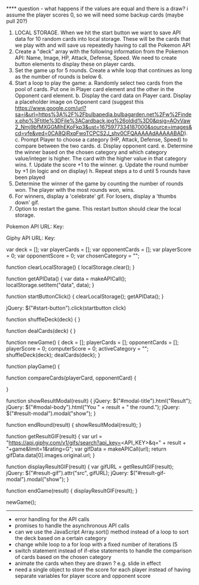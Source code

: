 <!-- Pseudocode -->

**** question - what happens if the values are equal and there is a draw? i assume the player scores 0, so we will need some backup cards (maybe pull 20?)

1. LOCAL STORAGE. When we hit the start button we want to save API data for 10 random cards into local storage. These will be the cards that we play with and will save us repeatedly having to call the Pokemon API
2. Create a "deck" array with the following information from the Pokemon API: Name, Image, HP, Attack, Defense, Speed. We need to create button elements to display these on player cards.
3. Set the game up for 5 rounds. Create a while loop that continues as long as the number of rounds is below 6.
4. Start a loop to play the game:
  a. Randomly select two cards from the pool of cards. Put one in Player card element and the other in the Opponent card element.
  b. Display the card data on Player card. Display a placeholder image on Opponent card (suggest this https://www.google.com/url?sa=i&url=https%3A%2F%2Fbulbapedia.bulbagarden.net%2Fw%2Findex.php%3Ftitle%3DFile%3ACardback.jpg%26oldid%3D0&psig=AOvVaw2_Nmj9bfMXGGMlhEKoFkp3&ust=1675977334187000&source=images&cd=vfe&ved=0CA8QjRxqFwoTCPCS2J_shv0CFQAAAAAdAAAAABAD).
  c. Prompt Player to choose a category (HP, Attack, Defense, Speed) to compare between the two cards.
  d. Display opponent card.
  e. Determine the winner based on the chosen category and which category value/integer is higher. The card with the higher value in that category wins.
  f. Update the score +1 to the winner.
  g. Update the round number by +1 (in logic and on display)
  h. Repeat steps a to d until 5 rounds have been played 
5. Determine the winner of the game by counting the number of rounds won. The player with the most rounds won, wins.
6. For winners, display a 'celebrate' gif. For losers, display a 'thumbs down' gif.
7. Option to restart the game. This restart button should clear the local storage.

<!-- LOGIC -->

<!-- API's -->

Pokemon API
URL:
Key:

Giphy API
URL:
Key: 

<!-- Variables -->

var deck = [];
var playerCards = [];
var opponentCards = [];
var playerScore = 0;
var opponentScore = 0;
var chosenCategory = "";

<!-- Functions -->

<!-- Function to clear local storage -->
function clearLocalStorage() {
    <!-- Code to clear all data stored in local storage -->
    localStorage.clear();
}

<!-- Function to retrieve data from API and store it in local storage -->
function getAPIData() {
    <!-- Code to make an API request and retrieve the data -->
    var data = makeAPICall();
    <!-- Code to store the data in local storage -->
    localStorage.setItem("data", data);
}

<!-- Function to handle the start button click event -->
function startButtonClick() {
    <!-- Code to clear local storage -->
    clearLocalStorage();
    <!-- Code to retrieve data from the API and store it in local storage -->
    getAPIData();
}

<!-- Code to attach an event listener to the start button to handle clicks -->
jQuery: $("#start-button").click(startbutton click)

<!-- Function to shuffle the deck -->
function shuffleDeck(deck) {
    <!-- Code to shuffle the deck -->
}

<!-- Function to deal cards to players -->
function dealCards(deck) {
    <!-- Code to split the deck into playerCards and opponentCards -->
}

<!-- Function to start a new game -->
function newGame() {
    <!-- Code to reset game variables and start a new game -->
    deck = [];
    playerCards = [];
    opponentCards = [];
    playerScore = 0;
    computerScore = 0;
    activeCategory = "";
    <!-- Code to shuffle the deck and deal cards to players -->
    shuffleDeck(deck);
    dealCards(deck);
}

<!-- Function to play the game -->
function playGame() {
<!-- Function to compare cards -->
function compareCards(playerCard, opponentCard) {
    <!-- Code to compare playerCard and computerCard based on activeCategory -->
    <!-- Code to update playerScore and computerScore based on result of comparison -->
    <!-- Code to check if the game is over and update the UI accordingly -->

}

<!-- Function to show the result modal -->
function showResultModal(result) {
    <!-- Code to update the modal content based on the result (won, lost, or drew) -->
    jQuery: $("#modal-title").html("Result");
    jQuery: $("#modal-body").html("You " + result + " the round.");
    <!-- Code to show the modal -->
    jQuery: $("#result-modal").modal("show");
}

<!-- Function to handle the end of a round -->
function endRound(result) {
    <!-- Code to update the game state based on the result of the round -->
    <!-- Code to show the result modal -->
    showResultModal(result);
}

<!-- Function to retrieve a GIF from the Giphy API based on the result of the game -->
function getResultGIF(result) {
    <!-- Code to construct the API request URL -->
    var url = "https://api.giphy.com/v1/gifs/search?api_key=<API_KEY>&q=" + result + "+game&limit=1&rating=G";
    <!-- Code to make the API request and retrieve the GIF data -->
    var gifData = makeAPICall(url);
    <!-- Code to return the URL of the GIF -->
    return gifData.data[0].images.original.url;
}

<!-- Function to display the result GIF at the end of the game -->
function displayResultGIF(result) {
    <!-- Code to retrieve the URL of the result GIF -->
    var gifURL = getResultGIF(result);
    <!-- Code to update the HTML element with the GIF URL -->
    jQuery: $("#result-gif").attr("src", gifURL);
    <!-- Code to show the result GIF -->
    jQuery: $("#result-gif-modal").modal("show");
}

<!-- Function to handle the end of the game -->
function endGame(result) {
    <!-- Code to update the game state based on the result of the game -->
    <!-- Code to display the result GIF -->
    displayResultGIF(result);
}


<!-- Code to start a new game when the page loads -->
newGame();

******************

<!-- NEXT UP -->

- error handling for the API calls
- promises to handle the asynchronous API calls
- can we use the JavaScript Array.sort() method instead of a loop to sort the deck based on a certain category
- change while loop to a for loop with a fixed number of iterations (5
- switch statement instead of if-else statements to handle the comparison of cards based on the chosen category
- animate the cards when they are drawn ? e.g. slide in effect
- need a single object to store the score for each player instead of having separate variables for player score and opponent score